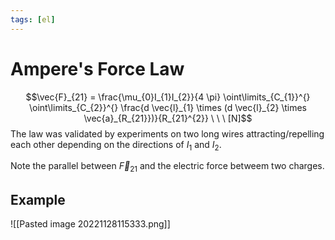 ```yaml
---
tags: [el]
---
```

# Ampere's Force Law
$$\vec{F}_{21} = \frac{\mu_{0}I_{1}I_{2}}{4 \pi} \oint\limits_{C_{1}}^{} \oint\limits_{C_{2}}^{} \frac{d \vec{l}_{1} \times (d \vec{l}_{2} \times \vec{a}_{R_{21}})}{R_{21}^{2}} \ \ \ [N]$$
The law was validated by experiments on two long wires attracting/repelling each other depending on the directions of $I_{1}$ and $I_{2}$.

Note the parallel between $\vec{F}_{21}$ and the electric force betweem two charges.

## Example 
![[Pasted image 20221128115333.png]]